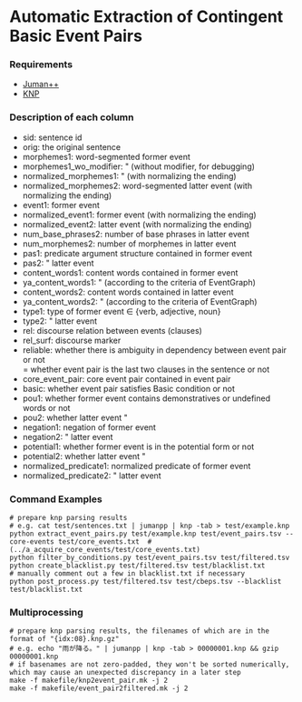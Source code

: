 # Automatic Extraction of Contingent Basic Event Pairs

### Requirements

- [Juman++](https://github.com/ku-nlp/jumanpp)
- [KNP](https://github.com/ku-nlp/knp)

### Description of each column

- sid: sentence id
- orig: the original sentence
- morphemes1: word-segmented former event
- morphemes1_wo_modifier: " (without modifier, for debugging)
- normalized_morphemes1: " (with normalizing the ending)
- normalized_morphemes2: word-segmented latter event (with normalizing the ending)
- event1: former event
- normalized_event1: former event (with normalizing the ending)
- normalized_event2: latter event (with normalizing the ending)
- num_base_phrases2: number of base phrases in latter event
- num_morphemes2: number of morphemes in latter event
- pas1: predicate argument structure contained in former event
- pas2: " latter event
- content_words1: content words contained in former event
- ya_content_words1: " (according to the criteria of EventGraph)
- content_words2: content words contained in latter event
- ya_content_words2: " (according to the criteria of EventGraph)
- type1: type of former event ∈ {verb, adjective, noun}
- type2: " latter event
- rel: discourse relation between events (clauses)
- rel_surf: discourse marker
- reliable: whether there is ambiguity in dependency between event pair or not  
  = whether event pair is the last two clauses in the sentence or not
- core_event_pair: core event pair contained in event pair
- basic: whether event pair satisfies Basic condition or not
- pou1: whether former event contains demonstratives or undefined words or not
- pou2: whether latter event "
- negation1: negation of former event
- negation2: " latter event
- potential1: whether former event is in the potential form or not
- potential2: whether latter event "
- normalized_predicate1: normalized predicate of former event
- normalized_predicate2: " latter event

### Command Examples

```shell
# prepare knp parsing results
# e.g. cat test/sentences.txt | jumanpp | knp -tab > test/example.knp
python extract_event_pairs.py test/example.knp test/event_pairs.tsv --core-events test/core_events.txt  # (../a_acquire_core_events/test/core_events.txt)
python filter_by_conditions.py test/event_pairs.tsv test/filtered.tsv
python create_blacklist.py test/filtered.tsv test/blacklist.txt
# manually comment out a few in blacklist.txt if necessary
python post_process.py test/filtered.tsv test/cbeps.tsv --blacklist test/blacklist.txt
```

### Multiprocessing

```shell
# prepare knp parsing results, the filenames of which are in the format of "{idx:08}.knp.gz"
# e.g. echo "雨が降る。" | jumanpp | knp -tab > 00000001.knp && gzip 00000001.knp
# if basenames are not zero-padded, they won't be sorted numerically, which may cause an unexpected discrepancy in a later step
make -f makefile/knp2event_pair.mk -j 2
make -f makefile/event_pair2filtered.mk -j 2
```

